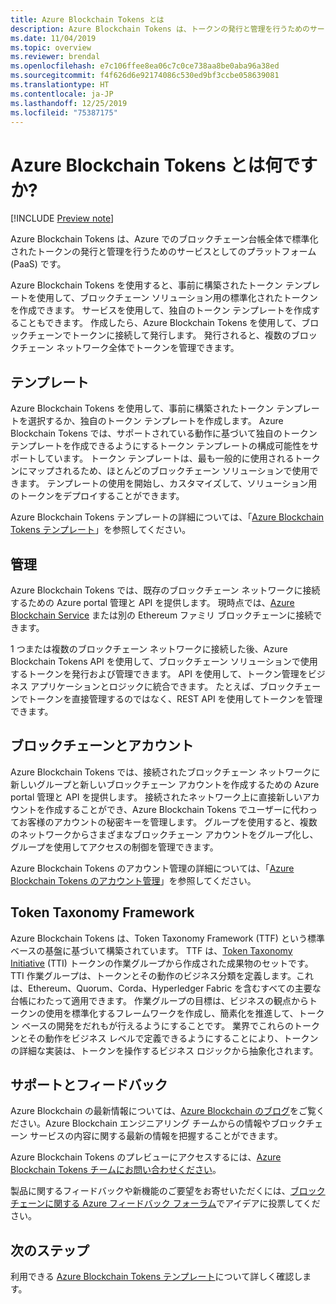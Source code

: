 ```yaml
---
title: Azure Blockchain Tokens とは
description: Azure Blockchain Tokens は、トークンの発行と管理を行うためのサービスとしてのプラットフォーム (PaaS) です。
ms.date: 11/04/2019
ms.topic: overview
ms.reviewer: brendal
ms.openlocfilehash: e7c106ffee8ea06c7c0ce738aa8be0aba96a38ed
ms.sourcegitcommit: f4f626d6e92174086c530ed9bf3ccbe058639081
ms.translationtype: HT
ms.contentlocale: ja-JP
ms.lasthandoff: 12/25/2019
ms.locfileid: "75387175"
---
```

# <a name="what-is-azure-blockchain-tokens"></a>Azure Blockchain Tokens とは何ですか?

[!INCLUDE [Preview note](./includes/preview.md)]

Azure Blockchain Tokens は、Azure でのブロックチェーン台帳全体で標準化されたトークンの発行と管理を行うためのサービスとしてのプラットフォーム (PaaS) です。

Azure Blockchain Tokens を使用すると、事前に構築されたトークン テンプレートを使用して、ブロックチェーン ソリューション用の標準化されたトークンを作成できます。 サービスを使用して、独自のトークン テンプレートを作成することもできます。 作成したら、Azure Blockchain Tokens を使用して、ブロックチェーンでトークンに接続して発行します。 発行されると、複数のブロックチェーン ネットワーク全体でトークンを管理できます。

## <a name="templates"></a>テンプレート

Azure Blockchain Tokens を使用して、事前に構築されたトークン テンプレートを選択するか、独自のトークン テンプレートを作成します。 Azure Blockchain Tokens では、サポートされている動作に基づいて独自のトークン テンプレートを作成できるようにするトークン テンプレートの構成可能性をサポートしています。 トークン テンプレートは、最も一般的に使用されるトークンにマップされるため、ほとんどのブロックチェーン ソリューションで使用できます。 テンプレートの使用を開始し、カスタマイズして、ソリューション用のトークンをデプロイすることができます。

Azure Blockchain Tokens テンプレートの詳細については、「[Azure Blockchain Tokens テンプレート](templates.md)」を参照してください。

## <a name="management"></a>管理

Azure Blockchain Tokens では、既存のブロックチェーン ネットワークに接続するための Azure portal 管理と API を提供します。 現時点では、[Azure Blockchain Service](../service/overview.md) または別の Ethereum ファミリ ブロックチェーンに接続できます。

1 つまたは複数のブロックチェーン ネットワークに接続した後、Azure Blockchain Tokens API を使用して、ブロックチェーン ソリューションで使用するトークンを発行および管理できます。 API を使用して、トークン管理をビジネス アプリケーションとロジックに統合できます。 たとえば、ブロックチェーンでトークンを直接管理するのではなく、REST API を使用してトークンを管理できます。

## <a name="blockchains-and-accounts"></a>ブロックチェーンとアカウント

Azure Blockchain Tokens では、接続されたブロックチェーン ネットワークに新しいグループと新しいブロックチェーン アカウントを作成するための Azure portal 管理と API を提供します。 接続されたネットワーク上に直接新しいアカウントを作成することができ、Azure Blockchain Tokens でユーザーに代わってお客様のアカウントの秘密キーを管理します。 グループを使用すると、複数のネットワークからさまざまなブロックチェーン アカウントをグループ化し、グループを使用してアクセスの制御を管理できます。

Azure Blockchain Tokens のアカウント管理の詳細については、「[Azure Blockchain Tokens のアカウント管理](account-management.md)」を参照してください。

## <a name="token-taxonomy-framework"></a>Token Taxonomy Framework

Azure Blockchain Tokens は、Token Taxonomy Framework (TTF) という標準ベースの基盤に基づいて構築されています。 TTF は、[Token Taxonomy Initiative](https://entethalliance.org/participate/token-taxonomy-initiative/) (TTI) トークンの作業グループから作成された成果物のセットです。 TTI 作業グループは、トークンとその動作のビジネス分類を定義します。これは、Ethereum、Quorum、Corda、Hyperledger Fabric を含むすべての主要な台帳にわたって適用できます。 作業グループの目標は、ビジネスの観点からトークンの使用を標準化するフレームワークを作成し、簡素化を推進して、トークン ベースの開発をだれもが行えるようにすることです。 業界でこれらのトークンとその動作をビジネス レベルで定義できるようにすることにより、トークンの詳細な実装は、トークンを操作するビジネス ロジックから抽象化されます。

## <a name="support-and-feedback"></a>サポートとフィードバック

Azure Blockchain の最新情報については、[Azure Blockchain のブログ](https://azure.microsoft.com/blog/topics/blockchain/)をご覧ください。Azure Blockchain エンジニアリング チームからの情報やブロックチェーン サービスの内容に関する最新の情報を把握することができます。

Azure Blockchain Tokens のプレビューにアクセスするには、[Azure Blockchain Tokens チームにお問い合わせください](https://aka.ms/PreviewForm)。

製品に関するフィードバックや新機能のご要望をお寄せいただくには、[ブロックチェーンに関する Azure フィードバック フォーラム](https://aka.ms/blockchainuservoice)でアイデアに投票してください。

## <a name="next-steps"></a>次のステップ

利用できる [Azure Blockchain Tokens テンプレート](templates.md)について詳しく確認します。
